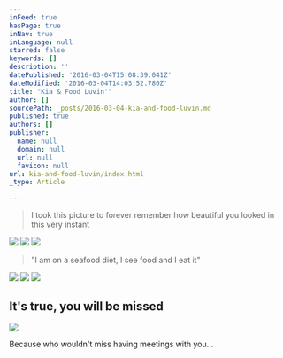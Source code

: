 ```yaml
---
inFeed: true
hasPage: true
inNav: true
inLanguage: null
starred: false
keywords: []
description: ''
datePublished: '2016-03-04T15:08:39.041Z'
dateModified: '2016-03-04T14:03:52.780Z'
title: "Kia & Food Luvin'"
author: []
sourcePath: _posts/2016-03-04-kia-and-food-luvin.md
published: true
authors: []
publisher:
  name: null
  domain: null
  url: null
  favicon: null
url: kia-and-food-luvin/index.html
_type: Article

---
```

> I took this picture to forever remember how beautiful you looked in this very instant

![](https://the-grid-user-content.s3-us-west-2.amazonaws.com/b2367432-0625-492c-84ec-5873953d9be7.jpg)
![](https://s3-us-west-2.amazonaws.com/the-grid-img/p/3bd6c3a1e7c8070e8c94edad84d4322a46649db5.jpg)
![](https://the-grid-user-content.s3-us-west-2.amazonaws.com/6507fd86-7b45-4a21-b475-9007702318dc.jpg)

> "I am on a seafood diet, I see food and I eat it"

![](https://the-grid-user-content.s3-us-west-2.amazonaws.com/3fc937b0-6cce-459e-99d5-7c8ce74962fc.jpg)
![](https://the-grid-user-content.s3-us-west-2.amazonaws.com/d63b931f-3512-4040-8920-c89cb7b90763.jpg)
![](https://the-grid-user-content.s3-us-west-2.amazonaws.com/0deb49d4-e2bc-42ad-8bdd-38c1829896e8.jpg)

## It's true, you will be missed
![](https://the-grid-user-content.s3-us-west-2.amazonaws.com/7fc62ecd-b722-4239-9cc5-d560bd96fda1.jpg)

Because who wouldn't miss having meetings with you...